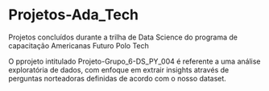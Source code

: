 # Projetos-Ada_Tech
Projetos concluídos durante a trilha de Data Science do programa de capacitação Americanas Futuro Polo Tech

O pprojeto intitulado Projeto-Grupo_6-DS_PY_004 é referente a uma análise exploratória de dados, com enfoque em extrair insights através de perguntas norteadoras definidas de acordo com o nosso dataset.

